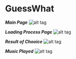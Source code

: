 # GuessWhat

***Main Page***
![alt tag](https://github.com/SamNahutdo/GuessWhat/blob/main/img1.jpg)






***Loading Process Page***
![alt tag](https://github.com/SamNahutdo/GuessWhat/blob/main/img2.jpg)







***Result of Chooice***
![alt tag](https://github.com/SamNahutdo/GuessWhat/blob/main/img3.jpg)










***Music Played***
![alt tag](https://github.com/SamNahutdo/GuessWhat/blob/main/img4.jpg)
